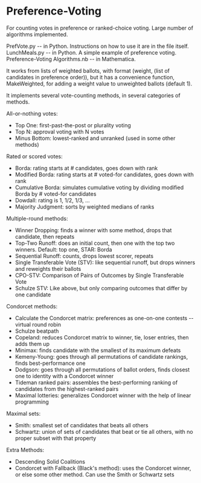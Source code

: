# Preference-Voting
For counting votes in preference or ranked-choice voting. Large number of algorithms implemented.

PrefVote.py -- in Python. Instructions on how to use it are in the file itself.
LunchMeals.py -- in Python. A simple example of preference voting.
Preference-Voting Algorithms.nb -- in Mathematica.

It works from lists of weighted ballots, with format (weight, (list of candidates in preference order)),
but it has a convenience function, MakeWeighted, for adding a weight value to unweighted ballots (default 1).

It implements several vote-counting methods, in several categories of methods.

All-or-nothing votes:
- Top One: first-past-the-post or plurality voting
- Top N: approval voting with N votes
- Minus Bottom: lowest-ranked and unranked (used in some other methods)

Rated or scored votes:
- Borda: rating starts at # candidates, goes down with rank
- Modified Borda: rating starts at # voted-for candidates, goes down with rank
- Cumulative Borda: simulates cumulative voting by dividing modified Borda by # voted-for candidates
- Dowdall: rating is 1, 1/2, 1/3, ...
- Majority Judgment: sorts by weighted medians of ranks

Multiple-round methods:
- Winner Dropping: finds a winner with some method, drops that candidate, then repeats
- Top-Two Runoff: does an initial count, then one with the top two winners. Default: top one, STAR: Borda
- Sequential Runoff: counts, drops lowest scorer, repeats
- Single Transferable Vote (STV): like sequential runoff, but drops winners and reweights their ballots
- CPO-STV: Comparison of Pairs of Outcomes by Single Transferable Vote
- Schulze STV: Like above, but only comparing outcomes that differ by one candidate

Condorcet methods:
- Calculate the Condorcet matrix: preferences as one-on-one contests -- virtual round robin
- Schulze beatpath
- Copeland: reduces Condorcet matrix to winner, tie, loser entries, then adds them up
- Minimax: finds candidate with the smallest of its maximum defeats
- Kemeny-Young: goes through all permutations of candidate rankings, finds best-performance one
- Dodgson: goes through all permutations of ballot orders, finds closest one to identity with a Condorcet winner
- Tideman ranked pairs: assembles the best-performing ranking of candidates from the highest-ranked pairs
- Maximal lotteries: generalizes Condorcet winner with the help of linear programming

Maximal sets:
- Smith: smallest set of candidates that beats all others
- Schwartz: union of sets of candidates that beat or tie all others, with no proper subset with that property

Extra Methods:
- Descending Solid Coalitions
- Condorcet with Fallback (Black's method): uses the Condorcet winner, or else some other method. Can use the Smith or Schwartz sets
